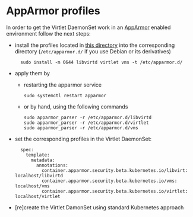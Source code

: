 # AppArmor profiles

In order to get the Virtlet DaemonSet work in
an [AppArmor](https://gitlab.com/apparmor/apparmor/wikis/home) enabled environment follow the next steps:

* install the profiles located in [this directory](https://github.com/Mirantis/virtlet/tree/master/deploy/apparmor) into the corresponding directory (`/etc/apparmor.d/` if you use Debian or its derivatives)

        sudo install -m 0644 libvirtd virtlet vms -t /etc/apparmor.d/

* apply them by
  * restarting the apparmor service
    
        sudo systemctl restart apparmor

  * or by hand, using the following commands

        sudo apparmor_parser -r /etc/apparmor.d/libvirtd
        sudo apparmor_parser -r /etc/apparmor.d/virtlet
        sudo apparmor_parser -r /etc/apparmor.d/vms

* set the corresponding profiles in the Virtlet DaemonSet:

        spec:
          template:
            metadata:
              annotations:
                container.apparmor.security.beta.kubernetes.io/libvirt: localhost/libvirtd
                container.apparmor.security.beta.kubernetes.io/vms: localhost/vms
                container.apparmor.security.beta.kubernetes.io/virtlet: localhost/virtlet

* [re]create the Virtlet DamonSet using standard Kubernetes approach
